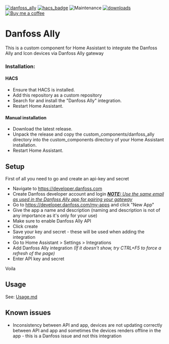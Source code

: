 [![danfoss_ally](https://img.shields.io/github/release/mtrab/danfoss_ally/all.svg?style=plastic&label=Current%20release)](https://github.com/mtrab/danfoss_ally) [![hacs_badge](https://img.shields.io/badge/HACS-Default-orange.svg?style=plastic)](https://github.com/custom-components/hacs) ![Maintenance](https://img.shields.io/maintenance/yes/2023.svg?style=plastic&label=Integration%20maintained) [![downloads](https://img.shields.io/github/downloads/mtrab/danfoss_ally/total?style=plastic&label=Total%20downloads)](https://github.com/mtrab/danfoss_ally) [![Buy me a coffee](https://img.shields.io/static/v1?label=Buy%20me%20a%20coffee&message=and%20say%20thanks&color=orange&logo=buymeacoffee&logoColor=white&style=plastic)](https://www.buymeacoffee.com/mtrab)

# Danfoss Ally

This is a custom component for Home Assistant to integrate the Danfoss Ally and Icon devices via Danfoss Ally gateway

### Installation:

#### HACS

- Ensure that HACS is installed.
- Add this repository as a custom repository
- Search for and install the "Danfoss Ally" integration.
- Restart Home Assistant.

#### Manual installation

- Download the latest release.
- Unpack the release and copy the custom_components/danfoss_ally directory into the custom_components directory of your Home Assistant installation.
- Restart Home Assistant.

## Setup

First of all you need to go and create an api-key and secret

- Navigate to https://developer.danfoss.com
- Create Danfoss developer account and login _<u><b>NOTE:</b> Use the same email as used in the Danfoss Ally app for pairing your gateway</u>_
- Go to https://developer.danfoss.com/my-apps and click "New App"
- Give the app a name and description (naming and description is not of any importance as it's only for your use)
- Make sure to enable Danfoss Ally API
- Click create
- Save your key and secret - these will be used when adding the integration
- Go to Home Assistant > Settings > Integrations
- Add Danfoss Ally integration _(If it doesn't show, try CTRL+F5 to force a refresh of the page)_
- Enter API key and secret

Voila

## Usage

See: [Usage.md](Usage.md)

## Known issues

- Inconsistency between API and app, devices are not updating correctly between API and app and sometimes the devices renders offline in the app - this is a Danfoss issue and not this integration
